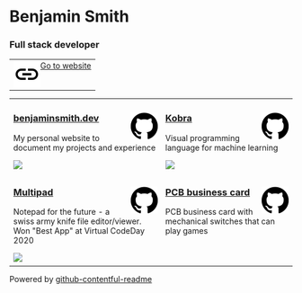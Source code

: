 
# Benjamin Smith

### Full stack developer

<table><tr><td><a href="https://benjaminsmith.dev"><img align="left" src="https://raw.githubusercontent.com/Merlin04/github-contentful-readme/main/link-24px.svg">Go to website</a></td></tr></table>

<table>
<tr>
<td valign="top" width="400px"><h3><a href="https://benjaminsmith.dev">benjaminsmith.dev</a><a href="https://github.com/merlin04/benjaminsmith.dev"><img align="right" src="https://raw.githubusercontent.com/Merlin04/github-contentful-readme/main/github-24px.svg"></a></h3>
        <p>My personal website to document my projects and experience</p>
        <img src="https://images.ctfassets.net/d4vc57z4o8dm/6P2cxWgixo3EVbOoJE7Mzv/1b2493a29d6bb4b561bbd63e7969a4fd/benjaminsmith.dev-thumbnail.png?h=600&q=50&fm=webp"></td>
<td valign="top" width="400px"><h3><a href="https://studio.kobra.dev">Kobra</a><a href="https://github.com/kobra-dev"><img align="right" src="https://raw.githubusercontent.com/Merlin04/github-contentful-readme/main/github-24px.svg"></a></h3>
        <p>Visual programming language for machine learning</p>
        <img src="https://images.ctfassets.net/d4vc57z4o8dm/2zeM7z6qDaQclFRn0gzEJH/a0a91245a536477ae887c0386392c190/discord-logo.png?h=600&q=50&fm=webp" height=300></td>
</tr>
<tr>
<td valign="top" width="400px"><h3><a href="https://showcase.codeday.org/project/ckiay9qjn894410rv5v0oh3sf">Multipad</a><a href="https://github.com/merlin04/multipad"><img align="right" src="https://raw.githubusercontent.com/Merlin04/github-contentful-readme/main/github-24px.svg"></a></h3>
        <p>Notepad for the future - a swiss army knife file editor/viewer. Won "Best App" at Virtual CodeDay 2020</p>
        <img src="https://images.ctfassets.net/d4vc57z4o8dm/3kAlHE7G5LxsxWXpRB8EMc/753689f7163019c3842b37295b77697a/pe9u8s8og5t1dfw1rq2u6k8td61tvm3axwkjwpjyhrrk6xaevg3mexqbuaowm3w3oe.webp?h=600&q=50&fm=webp" height=300></td>
<td valign="top" width="400px"><h3><a href="https://github.com/Merlin04/KeyboardCardEvent2020/tree/master/submissions/merlin04">PCB business card</a><a href="null"><img align="right" src="https://raw.githubusercontent.com/Merlin04/github-contentful-readme/main/github-24px.svg"></a></h3>
        <p>PCB business card with mechanical switches that can play games</p>
        </td>
</tr>
</table>

Powered by [github-contentful-readme](https://github.com/Merlin04/github-contentful-readme)
    